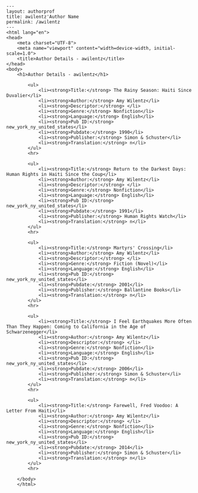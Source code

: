 
    ---
    layout: authorprof
    title: awilentz'Author Name 
    permalink: /awilentz
    ---
    <html lang="en">
    <head>
        <meta charset="UTF-8">
        <meta name="viewport" content="width=device-width, initial-scale=1.0">
        <title>Author Details - awilentz</title>
    </head>
    <body>
        <h1>Author Details - awilentz</h1>
        
            <ul>
                <li><strong>Title:</strong> The Rainy Season: Haiti Since Duvalier</li>
                <li><strong>Author:</strong> Amy Wilentz</li>
                <li><strong>Descriptor:</strong> </li>
                <li><strong>Genre:</strong> Nonfiction</li>
                <li><strong>Language:</strong> English</li>
                <li><strong>Pub ID:</strong> new_york_ny_united_states</li>
                <li><strong>Pubdate:</strong> 1990</li>
                <li><strong>Publisher:</strong> Simon & Schuster</li>
                <li><strong>Translation:</strong> n</li>
            </ul>
            <hr>
            
            <ul>
                <li><strong>Title:</strong> Return to the Darkest Days: Human Rights in Haiti Since the Coup</li>
                <li><strong>Author:</strong> Amy Wilentz</li>
                <li><strong>Descriptor:</strong> </li>
                <li><strong>Genre:</strong> Nonfiction</li>
                <li><strong>Language:</strong> English</li>
                <li><strong>Pub ID:</strong> new_york_ny_united_states</li>
                <li><strong>Pubdate:</strong> 1991</li>
                <li><strong>Publisher:</strong> Human Rights Watch</li>
                <li><strong>Translation:</strong> n</li>
            </ul>
            <hr>
            
            <ul>
                <li><strong>Title:</strong> Martyrs' Crossing</li>
                <li><strong>Author:</strong> Amy Wilentz</li>
                <li><strong>Descriptor:</strong> </li>
                <li><strong>Genre:</strong> Fiction (Novel)</li>
                <li><strong>Language:</strong> English</li>
                <li><strong>Pub ID:</strong> new_york_ny_united_states</li>
                <li><strong>Pubdate:</strong> 2001</li>
                <li><strong>Publisher:</strong> Ballantine Books</li>
                <li><strong>Translation:</strong> n</li>
            </ul>
            <hr>
            
            <ul>
                <li><strong>Title:</strong> I Feel Earthquakes More Often Than They Happen: Coming to California in the Age of Schwarzenegger</li>
                <li><strong>Author:</strong> Amy Wilentz</li>
                <li><strong>Descriptor:</strong> </li>
                <li><strong>Genre:</strong> Nonfiction</li>
                <li><strong>Language:</strong> English</li>
                <li><strong>Pub ID:</strong> new_york_ny_united_states</li>
                <li><strong>Pubdate:</strong> 2006</li>
                <li><strong>Publisher:</strong> Simon & Schuster</li>
                <li><strong>Translation:</strong> n</li>
            </ul>
            <hr>
            
            <ul>
                <li><strong>Title:</strong> Farewell, Fred Voodoo: A Letter From Haiti</li>
                <li><strong>Author:</strong> Amy Wilentz</li>
                <li><strong>Descriptor:</strong> </li>
                <li><strong>Genre:</strong> Nonfiction</li>
                <li><strong>Language:</strong> English</li>
                <li><strong>Pub ID:</strong> new_york_ny_united_states</li>
                <li><strong>Pubdate:</strong> 2014</li>
                <li><strong>Publisher:</strong> Simon & Schuster</li>
                <li><strong>Translation:</strong> n</li>
            </ul>
            <hr>
            
        </body>
        </html>
        